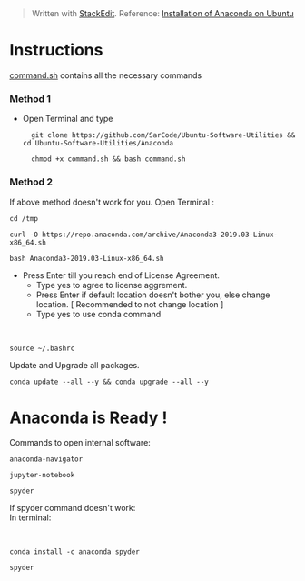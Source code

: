 
﻿


> Written with [StackEdit](https://stackedit.io/).
> Reference: [Installation of Anaconda on Ubuntu](https://www.digitalocean.com/community/tutorials/how-to-install-anaconda-on-ubuntu-18-04-quickstart)

 # Instructions
[command.sh](https://github.com/SarCode/Ubuntu-Software/blob/master/Anaconda/command.sh) contains all the necessary commands

### Method 1
- Open Terminal and type


		git clone https://github.com/SarCode/Ubuntu-Software-Utilities && cd Ubuntu-Software-Utilities/Anaconda 
		
		chmod +x command.sh && bash command.sh
	
	

### Method 2
If above method doesn't work for you.
Open Terminal :


	cd /tmp

	curl -O https://repo.anaconda.com/archive/Anaconda3-2019.03-Linux-x86_64.sh

	bash Anaconda3-2019.03-Linux-x86_64.sh


	
- Press Enter till you reach end of License Agreement.
	- Type yes to agree to license aggrement.
	- Press Enter if default location doesn't bother you, else change location. [ Recommended to not change location ]
	- Type yes to use conda command

<br>
														
	source ~/.bashrc

Update and Upgrade all packages.

	conda update --all --y && conda upgrade --all --y

  

# Anaconda is Ready !

Commands to open internal software:


	anaconda-navigator
	
	jupyter-notebook
	
	spyder
	


If spyder command doesn't work:
<br>
In terminal:

<br>

	conda install -c anaconda spyder

	spyder

